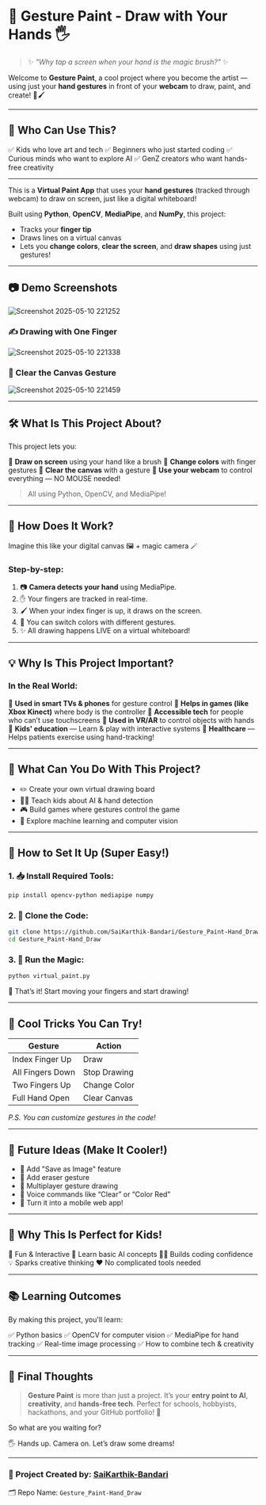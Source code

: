 # 🎨 Gesture Paint - Draw with Your Hands 🖐️

> ✨ *"Why tap a screen when your hand is the magic brush?"* ✨

Welcome to **Gesture Paint**, a cool project where you become the artist — using just your **hand gestures** in front of your **webcam** to draw, paint, and create! 🎥🖌️

---

## 👶 Who Can Use This?

✅ Kids who love art and tech
✅ Beginners who just started coding
✅ Curious minds who want to explore AI
✅ GenZ creators who want hands-free creativity

---
This is a **Virtual Paint App** that uses your **hand gestures** (tracked through webcam) to draw on screen, just like a digital whiteboard!

Built using **Python**, **OpenCV**, **MediaPipe**, and **NumPy**, this project:
- Tracks your **finger tip**
- Draws lines on a virtual canvas
- Lets you **change colors**, **clear the screen**, and **draw shapes** using just gestures!

---

## 📷 Demo Screenshots
![Screenshot 2025-05-10 221252](https://github.com/user-attachments/assets/05a36431-2ecd-42c7-b133-d23c42666eaf)


### ✍️ Drawing with One Finger
![Screenshot 2025-05-10 221338](https://github.com/user-attachments/assets/19d5ef2f-c3ea-4446-8870-422a8273b44b)


### 🧼 Clear the Canvas Gesture
![Screenshot 2025-05-10 221459](https://github.com/user-attachments/assets/a9f99c6c-7880-403e-ac9a-e6edfbfe08b8)

---

## 🛠️ What Is This Project About?

This project lets you:

🎨 **Draw on screen** using your hand like a brush
🌈 **Change colors** with finger gestures
🧽 **Clear the canvas** with a gesture
📸 **Use your webcam** to control everything — NO MOUSE needed!

> All using Python, OpenCV, and MediaPipe!

---

## 🧠 How Does It Work?

Imagine this like your digital canvas 🖼️ + magic camera 🪄

### Step-by-step:

1. 📷 **Camera detects your hand** using MediaPipe.
2. ✋ Your fingers are tracked in real-time.
3. 🖌️ When your index finger is up, it draws on the screen.
4. 🌈 You can switch colors with different gestures.
5. ✨ All drawing happens LIVE on a virtual whiteboard!

---

## 💡 Why Is This Project Important?

### In the Real World:

🔹 **Used in smart TVs & phones** for gesture control
🔹 **Helps in games (like Xbox Kinect)** where body is the controller
🔹 **Accessible tech** for people who can’t use touchscreens
🔹 **Used in VR/AR** to control objects with hands
🔹 **Kids' education** — Learn & play with interactive systems
🔹 **Healthcare** — Helps patients exercise using hand-tracking!

---

## 🚀 What Can You Do With This Project?

* ✏️ Create your own virtual drawing board
* 👩‍🏫 Teach kids about AI & hand detection
* 🎮 Build games where gestures control the game
* 🧠 Explore machine learning and computer vision

---

## 🔧 How to Set It Up (Super Easy!)

### 1. 📥 Install Required Tools:

```bash
pip install opencv-python mediapipe numpy
```

### 2. 🧠 Clone the Code:

```bash
git clone https://github.com/SaiKarthik-Bandari/Gesture_Paint-Hand_Draw.git
cd Gesture_Paint-Hand_Draw
```

### 3. 🏁 Run the Magic:

```bash
python virtual_paint.py
```

🎉 That’s it! Start moving your fingers and start drawing!

---

## 🤹 Cool Tricks You Can Try!

| Gesture          | Action       |
| ---------------- | ------------ |
| Index Finger Up  | Draw         |
| All Fingers Down | Stop Drawing |
| Two Fingers Up   | Change Color |
| Full Hand Open   | Clear Canvas |

*P.S. You can customize gestures in the code!*

---

## 🌟 Future Ideas (Make It Cooler!)

* 💾 Add "Save as Image" feature
* 🧽 Add eraser gesture
* 👥 Multiplayer gesture drawing
* 🎤 Voice commands like “Clear” or “Color Red”
* 📱 Turn it into a mobile web app!

---

## 🧒 Why This Is Perfect for Kids!

🎨 Fun & Interactive
🤖 Learn basic AI concepts
👨‍💻 Builds coding confidence
💡 Sparks creative thinking
❤️ No complicated tools needed

---

## 📚 Learning Outcomes

By making this project, you'll learn:

✅ Python basics
✅ OpenCV for computer vision
✅ MediaPipe for hand tracking
✅ Real-time image processing
✅ How to combine tech & creativity

---

## 🙌 Final Thoughts

> **Gesture Paint** is more than just a project.
> It’s your **entry point to AI**, **creativity**, and **hands-free tech**.
> Perfect for schools, hobbyists, hackathons, and your GitHub portfolio! 💼

So what are you waiting for?

🖐️ Hands up. Camera on. Let’s draw some dreams!

---

### 📸 Project Created by: [SaiKarthik-Bandari](https://github.com/SaiKarthik-Bandari)

🗂️ Repo Name: `Gesture_Paint-Hand_Draw`
